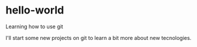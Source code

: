 # hello-world
Learning how to use git

I'll start some new projects on git to learn a bit more about new tecnologies.
